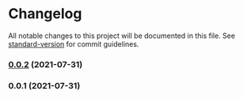 # Changelog

All notable changes to this project will be documented in this file. See [standard-version](https://github.com/conventional-changelog/standard-version) for commit guidelines.

### [0.0.2](https://github.com/Saber2pr/ab-test/compare/v0.0.1...v0.0.2) (2021-07-31)

### 0.0.1 (2021-07-31)
